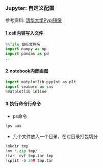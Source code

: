 ### Jupyter: 自定义配置

参考资料: [清华大学Pypi镜像](https://mirror.tuna.tsinghua.edu.cn/help/pypi/)

#### 1.cell内容写入文件

```python
%%file 目标文件名
import numpy as np
import pandas as pd
...
```

#### 2.notebook内部画图

```python
import matplotlib.pyplot as plt
import seaborn as sns
%matplotlib inline
```

#### 3.执行命令行命令

* ps命令

```python
!ps aux
```

* 几个文件放入一个目录，在对目录打包切分

```python
!mkdir tmp
!mv *.zip tmp/
!tar -cvf tmp.tar tmp
!split -b 20M tmp.tar 
```

